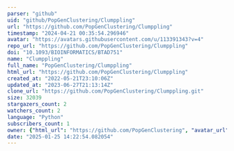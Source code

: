 ```yaml
---
parser: "github"
uid: "github/PopGenClustering/Clumppling"
url: "https://github.com/PopGenClustering/Clumppling"
timestamp: "2024-04-21 00:35:54.296946"
avatar: "https://avatars.githubusercontent.com/u/113391343?v=4"
repo_url: "https://github.com/PopGenClustering/Clumppling"
doi: "10.1093/BIOINFORMATICS/BTAD751"
name: "Clumppling"
full_name: "PopGenClustering/Clumppling"
html_url: "https://github.com/PopGenClustering/Clumppling"
created_at: "2022-05-21T23:10:06Z"
updated_at: "2023-06-27T21:13:14Z"
clone_url: "https://github.com/PopGenClustering/Clumppling.git"
size: 32039
stargazers_count: 2
watchers_count: 2
language: "Python"
subscribers_count: 1
owner: {"html_url": "https://github.com/PopGenClustering", "avatar_url": "https://avatars.githubusercontent.com/u/113391343?v=4", "login": "PopGenClustering", "type": "Organization"}
date: "2025-01-25 14:22:54.082054"
---
```

